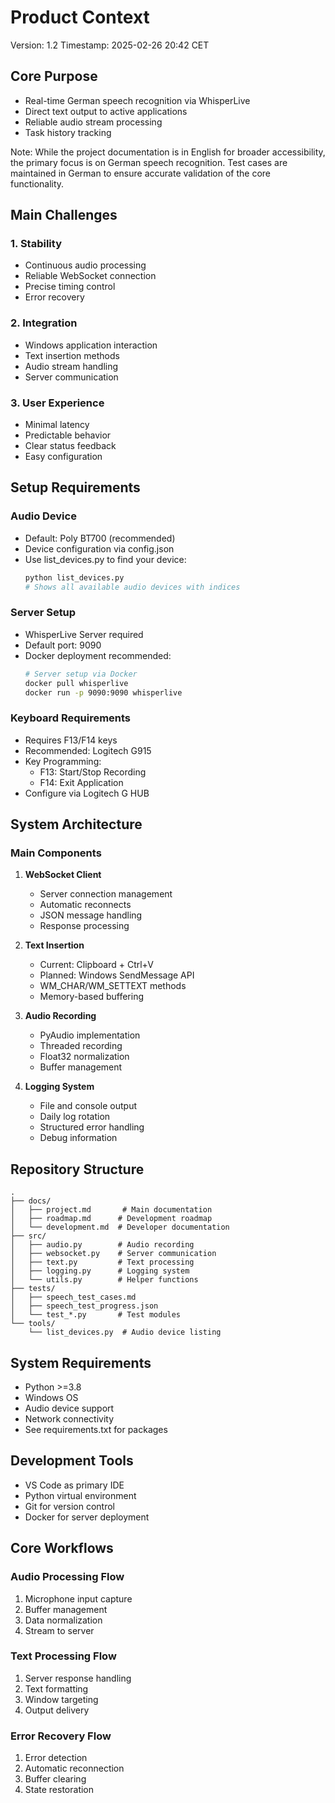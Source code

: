 # Product Context
Version: 1.2
Timestamp: 2025-02-26 20:42 CET

## Core Purpose
- Real-time German speech recognition via WhisperLive
- Direct text output to active applications
- Reliable audio stream processing
- Task history tracking

Note: While the project documentation is in English for broader accessibility,
the primary focus is on German speech recognition. Test cases are maintained
in German to ensure accurate validation of the core functionality.

## Main Challenges

### 1. Stability
- Continuous audio processing
- Reliable WebSocket connection
- Precise timing control
- Error recovery

### 2. Integration
- Windows application interaction
- Text insertion methods
- Audio stream handling
- Server communication

### 3. User Experience
- Minimal latency
- Predictable behavior
- Clear status feedback
- Easy configuration

## Setup Requirements

### Audio Device
- Default: Poly BT700 (recommended)
- Device configuration via config.json
- Use list_devices.py to find your device:
  ```bash
  python list_devices.py
  # Shows all available audio devices with indices
  ```

### Server Setup
- WhisperLive Server required
- Default port: 9090
- Docker deployment recommended:
  ```bash
  # Server setup via Docker
  docker pull whisperlive
  docker run -p 9090:9090 whisperlive
  ```

### Keyboard Requirements
- Requires F13/F14 keys
- Recommended: Logitech G915
- Key Programming:
  * F13: Start/Stop Recording
  * F14: Exit Application
- Configure via Logitech G HUB

## System Architecture

### Main Components

1. **WebSocket Client**
   - Server connection management
   - Automatic reconnects
   - JSON message handling
   - Response processing

2. **Text Insertion**
   - Current: Clipboard + Ctrl+V
   - Planned: Windows SendMessage API
   - WM_CHAR/WM_SETTEXT methods
   - Memory-based buffering

3. **Audio Recording**
   - PyAudio implementation
   - Threaded recording
   - Float32 normalization
   - Buffer management

4. **Logging System**
   - File and console output
   - Daily log rotation
   - Structured error handling
   - Debug information

## Repository Structure
```
.
├── docs/
│   ├── project.md       # Main documentation
│   ├── roadmap.md      # Development roadmap
│   └── development.md  # Developer documentation
├── src/
│   ├── audio.py        # Audio recording
│   ├── websocket.py    # Server communication
│   ├── text.py         # Text processing
│   ├── logging.py      # Logging system
│   └── utils.py        # Helper functions
├── tests/              
│   ├── speech_test_cases.md     
│   ├── speech_test_progress.json
│   └── test_*.py       # Test modules
└── tools/
    └── list_devices.py  # Audio device listing
```

## System Requirements
- Python >=3.8
- Windows OS
- Audio device support
- Network connectivity
- See requirements.txt for packages

## Development Tools
- VS Code as primary IDE
- Python virtual environment
- Git for version control
- Docker for server deployment

## Core Workflows

### Audio Processing Flow
1. Microphone input capture
2. Buffer management
3. Data normalization
4. Stream to server

### Text Processing Flow
1. Server response handling
2. Text formatting
3. Window targeting
4. Output delivery

### Error Recovery Flow
1. Error detection
2. Automatic reconnection
3. Buffer clearing
4. State restoration
